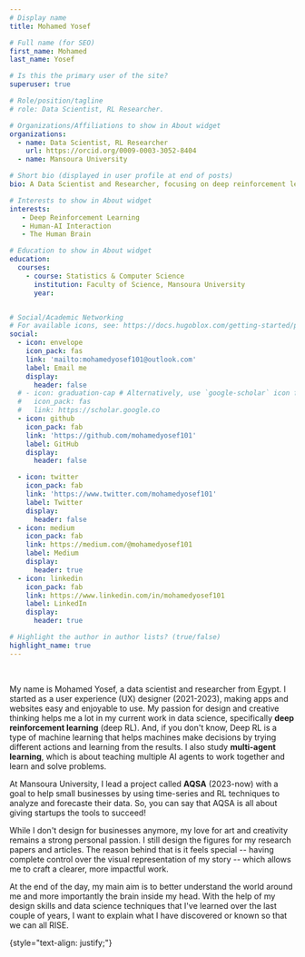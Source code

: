 ```yaml
---
# Display name
title: Mohamed Yosef

# Full name (for SEO)
first_name: Mohamed
last_name: Yosef

# Is this the primary user of the site?
superuser: true

# Role/position/tagline
# role: Data Scientist, RL Researcher.

# Organizations/Affiliations to show in About widget
organizations:
  - name: Data Scientist, RL Researcher
    url: https://orcid.org/0009-0003-3052-8404
  - name: Mansoura University

# Short bio (displayed in user profile at end of posts)
bio: A Data Scientist and Researcher, focusing on deep reinforcement learning, human-AI interaction, and human brain. Also, I love to design my visuals by myself.

# Interests to show in About widget
interests:
   - Deep Reinforcement Learning
   - Human-AI Interaction
   - The Human Brain 

# Education to show in About widget
education:
  courses:
    - course: Statistics & Computer Science
      institution: Faculty of Science, Mansoura University
      year: 


# Social/Academic Networking
# For available icons, see: https://docs.hugoblox.com/getting-started/page-builder/#icons
social:
  - icon: envelope
    icon_pack: fas
    link: 'mailto:mohamedyosef101@outlook.com'
    label: Email me
    display: 
      header: false
  # - icon: graduation-cap # Alternatively, use `google-scholar` icon from `ai` icon pack
  #   icon_pack: fas
  #   link: https://scholar.google.co
  - icon: github
    icon_pack: fab
    link: 'https://github.com/mohamedyosef101'
    label: GitHub
    display:
      header: false

  - icon: twitter
    icon_pack: fab
    link: 'https://www.twitter.com/mohamedyosef101'
    label: Twitter
    display: 
      header: false
  - icon: medium
    icon_pack: fab
    link: https://medium.com/@mohamedyosef101
    label: Medium
    display: 
      header: true
  - icon: linkedin
    icon_pack: fab
    link: https://www.linkedin.com/in/mohamedyosef101
    label: LinkedIn
    display: 
      header: true

# Highlight the author in author lists? (true/false)
highlight_name: true
---
```


<br>

My name is Mohamed Yosef, a data scientist and researcher from Egypt. I started as a user experience (UX) designer (2021-2023), making apps and websites easy and enjoyable to use. 
My passion for design and creative thinking helps me a lot in my current work in data science, specifically  **deep reinforcement learning** (deep RL). And, if you don't know, Deep RL is a type of machine learning that helps machines make decisions by trying different actions and learning from the results. I also study **multi-agent learning**, which is about teaching multiple AI agents to work together and learn and solve problems. 

At Mansoura University, I lead a project called **AQSA** (2023-now) with a goal to help small businesses by using time-series and RL techniques to analyze and forecaste their data. So, you can say that AQSA is all about giving startups the tools to succeed!

While I don't design for businesses anymore, my love for art and creativity remains a strong personal passion. I still design the figures for my research papers and articles. The reason behind that is it feels special -- having complete control over the visual representation of my story -- which allows me to craft a clearer, more impactful work.

At the end of the day, my main aim is to better understand the world around me and more importantly the brain inside my head. With the help of my design skills and data science techniques that I've learned over the last couple of years, I want to explain what I have discovered or known so that we can all RISE.

{style="text-align: justify;"}
